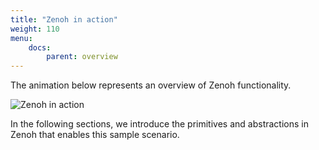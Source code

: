 ```yaml
---
title: "Zenoh in action"
weight: 110
menu: 
    docs:
        parent: overview
---
```


The animation below represents an overview of Zenoh functionality. 

<!-- The source is available at https://drive.google.com/file/d/1dyyfoXbuHESOh-HaOWvC73STPb1J20Pt/view?usp=sharing (ATO/Techno/Slides/zenoh/2022/zenoh-web-animation.key) 
Settings::: Resolution: Extra Large, Frame Rate 30 fps, Export with transparent backgrounds -->
![Zenoh in action](/img/zenoh-usecase.gif "Zenoh in action")

In the following sections, we introduce the primitives and abstractions in Zenoh that enables this sample scenario.